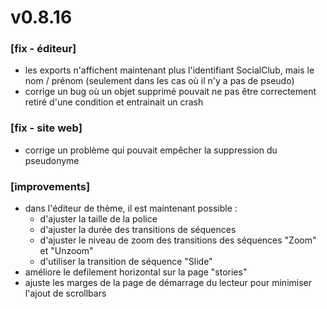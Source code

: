 # v0.8.16

### [fix - éditeur]
+ les exports n'affichent maintenant plus l'identifiant SocialClub, mais le nom / prénom (seulement dans les cas où il n'y a pas de pseudo)
+ corrige un bug où un objet supprimé pouvait ne pas être correctement retiré d'une condition et entrainait un crash

### [fix - site web]
+ corrige un problème qui pouvait empêcher la suppression du pseudonyme

### [improvements]
+ dans l'éditeur de thème, il est maintenant possible :
  * d'ajuster la taille de la police 
  * d'ajuster la durée des transitions de séquences
  * d'ajuster le niveau de zoom des transitions des séquences "Zoom" et "Unzoom"
  * d'utiliser la transition de séquence "Slide"
+ améliore le defilement horizontal sur la page "stories"
+ ajuste les marges de la page de démarrage du lecteur pour minimiser l'ajout de scrollbars
